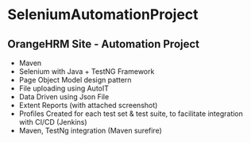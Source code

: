 # SeleniumAutomationProject
## OrangeHRM Site - Automation Project
* Maven
* Selenium with Java + TestNG Framework
* Page Object Model design pattern
* File uploading using AutoIT
* Data Driven using Json File
* Extent Reports (with attached screenshot)
* Profiles Created for each test set & test suite, to facilitate integration with CI/CD (Jenkins)
* Maven, TestNg integration (Maven surefire)
